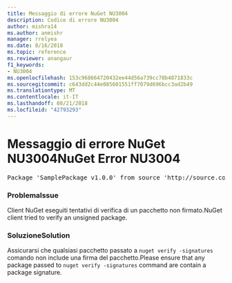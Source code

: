 ```yaml
---
title: Messaggio di errore NuGet NU3004
description: Codice di errore NU3004
author: mishra14
ms.author: anmishr
manager: rrelyea
ms.date: 8/16/2018
ms.topic: reference
ms.reviewer: anangaur
f1_keywords:
- NU3004
ms.openlocfilehash: 153c968664720432ee44d56a739cc78b4871833c
ms.sourcegitcommit: c643dd2c44e085601551ff7079d696bcc3ad2b49
ms.translationtype: MT
ms.contentlocale: it-IT
ms.lasthandoff: 08/21/2018
ms.locfileid: "42793293"
---
```

# <a name="nuget-error-nu3004"></a><span data-ttu-id="2a064-103">Messaggio di errore NuGet NU3004</span><span class="sxs-lookup"><span data-stu-id="2a064-103">NuGet Error NU3004</span></span>

<pre>Package 'SamplePackage v1.0.0' from source 'http://source.com/index.json': The package is not signed.</pre>

### <a name="issue"></a><span data-ttu-id="2a064-104">Problema</span><span class="sxs-lookup"><span data-stu-id="2a064-104">Issue</span></span>

<span data-ttu-id="2a064-105">Client NuGet eseguiti tentativi di verifica di un pacchetto non firmato.</span><span class="sxs-lookup"><span data-stu-id="2a064-105">NuGet client tried to verify an unsigned package.</span></span>


### <a name="solution"></a><span data-ttu-id="2a064-106">Soluzione</span><span class="sxs-lookup"><span data-stu-id="2a064-106">Solution</span></span>

<span data-ttu-id="2a064-107">Assicurarsi che qualsiasi pacchetto passato a `nuget verify -signatures` comando non include una firma del pacchetto.</span><span class="sxs-lookup"><span data-stu-id="2a064-107">Please ensure that any package passed to `nuget verify -signatures` command are contain a package signature.</span></span>


